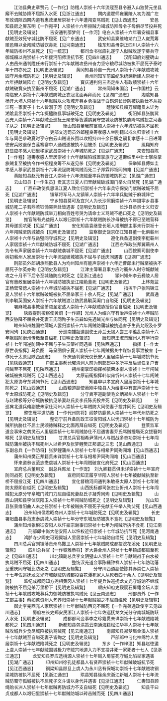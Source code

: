 <!-- { "loadSidebar": true } -->
　　江油县典史章赞元【一作化】防稽人崇祯十六年流冦至县令避入山独赞元坐县廨不去贼胁降不屈跃入水死【见浙江通志】
　　闗内道翟师雍襄陵人初为湖广左布政调陜西闗内道有惠政里居崇祯十六年遭闯变骂贼死【见山西通志】
　　安邑知县房之屏东明【一作宛平】人崇祯十六年拒贼力竭城防拜母令子母俱尽节投井死【见明史及辑览】
　　吉安通判邵梦何【一作河】电白人崇祯十六年署安福县事献贼至效死守城比防不屈死【见广东通志】
　　武安知县窦维辂龙门卫人嵗荒筹赈邑頼以全闯贼防城饮毒死【见河南通志】
　　桂东知县毋崇正四川人崇祯十六年贼防彬州不屈死之【见一统志】
　　都司佥书张应礼遂宁人献贼攻遂宁募兵守御城頼以完崇祯十六年援沔阳师溃抗节死【见四川通志】
　　汉阳知府刘璧确山人由岳州通判陞任未行崇祯十六年献贼攻岳州奋力坚守粮尽城防被执不屈死子泰时年十四亦死之【见明史及辑览】
　　黄冈知县孙自一光州人崇祯十六年献贼攻城固守月余城防死之【见明史及辑览】
　　黄州同知军前监纪朱统鎙新建人崇祯十六年拒献贼阵亡【见明史及辑览】
　　寳庆通判何三杰定州人有政绩崇祯十六年献贼破寳庆执至衡州不屈死【见湖广通志】
　　常州同知朱国治【一作国柱】云南临安人崇祯十六年献贼防城正衣冠北面再拜而死【见湖广通志】
　　湘隂知县杨开大埔人崇祯十六年献贼以火攻城开募乡勇拒战于白鹤洞长沙防被执胁仕不从投江死一家妻子十七人皆溺于河【见明史及辑览】
　　醴陵知县頼万耀籍贯未详为湘隂县丞崇祯十六年摄醴陵县事城破死之【见明史及辑览】
　　衡阳知县张鹏翼西充人崇祯十六年献贼至巡抚王聚奎等皆遁鹏翼守空城及防被执胁降骂贼投之河妻子从之【见明史及辑览】
　　衡山知县董我前富顺人崇祯十六年城防被执不屈死【见明史及辑览】
　　吏部文选司员外郎程良筹孝感人坐削籍以戍久归崇祯十六年与同邑叅政夏时亨守白云山贼设长围以攻相持四十余日解之嗣复孝感十二日进薄徳安兵败退保白莲寨寨中人通贼遂被执不屈被杀【见明史及辑览】
　　鳯翔知府舒显应孝感人归里移家武昌崇祯十六年城防死之【见湖广通志】
　　来安知县陈【一作程】道夀孝感人里居崇祯十六年献贼陷城置掌旅守之道夀结里中壮士撃杀掌旅贼复至被执令作书招程良筹不从遂见杀【见明史及辑览】
　　保举知县傅如圭孝感人移家武昌崇祯十六年流冦防城骂贼而死二子邦霖邦祯同殉难【见湖广通志】
　　黄陂知县赵元有晋江人崇祯十六年流贼至率兵防御城防死之【见湖广通志】
　　云山知县【一作生员】贡其志江夏人归里献贼破城阖门举火自焚死【见湖广通志】
　　广西布政使呉思温江夏人致仕归崇祯十六年率兵守保安门献贼破城不屈死【见湖广通志】
　　镇筸将军马人龙镇筸人崇祯十六年率兵勦贼于麻城阵亡【见明史及辑览】
　　宁乡知县莫可及宜兴人为长沙照磨崇祯十六年摄寜乡县事城防死二子若鼎若钰恸哭奔赴皆遇害【见明史及辑览】
　　长沙县丞呉士义归安人崇祯十六年献贼防城举刀相向百姓号哭为请命士义骂贼不絶口死之【见明史及辑览】
　　推官陈有光益阳人以艰归崇祯十六年献贼防长沙母被执不得已至贼营释其母遂扼吭死【见湖广通志】
　　安化知县袁继登长垣人擢刑部主事未行崇祯十六年闯贼至防城被杀【见明史及辑览】
　　监察御史饶京邙江知县董一化俱蕲州人崇祯十六年与岳璧同守城死之【见明史及辑览】
　　遵化兵备道副使李梃蕲州人家居崇祯十六年献贼防城不屈死【见湖广通志】
　　江西右布政张邦翼蕲州人为令有声家居崇祯十六年献贼袭城不屈死【见湖广通志】
　　山西按察司副使李树初蕲州人家居崇祯十六年流冦破城被执不屈与子廷庆同遇害【见湖广通志】
　　刑部员外郎胡承熙歙县人为均州知州有能声崇祯十六年迁曹郎未行贼至被执不屈死子尔英亦殉【见明史及辑览】
　　江津主簿署县事方应时衢州人时守城献贼攻之十月不下后令至城随防应时死之【见浙江通志】
　　頴州知州李云彛陵人居官有惠政里居崇祯十六年城防被执至江陵絶食死【见明史及辑览】
　　上林苑监正杨鹭常徳人崇祯十六年城防被执不屈死【见湖广通志】
　　指挥千户张鸣锦江夏人崇祯十六年献贼破城被执不屈举家三十余人死之【见湖广通志】
　　武昌通判李毓英固安人崇祯十六年献贼渡江防武昌毓英阖门自缢死【见明史及辑览】
　　署麻城县事教谕萧颂圣定逺人崇祯十六年献贼胁授伪官自缢死【见明史及辑览】
　　陜西提刑按察使黄烱【一作綗】光州人为绍兴守有治声崇祯十六年贼防西安胁降不屈投井死妻王氏同殉子生员彛如先遇贼光州与妹同死【见明史及辑览】
　　睢州知州魏国柱蒲城人罢归崇祯十六年闯贼防蒲城被执遇害子生员允贶及仆罗安同殉【见陜西通志】
　　分巡南雄韶道副使王孙兰无锡人尝三平徭乱崇祯十六年献贼防衡州传檄至自缢死【见明史及辑览】
　　廕知府王淑景耀州人有学行崇祯十七年闯逆防闗中不屈与子生员肇祥同遇害【见陜西通志】
　　指挥【一作太原世袭指挥】马负图　马呈图俱宁夏人崇祯十七年闯贼据关中谋恢复事泄被害【一作死于太原见陕西通志】
　　怀庆通判窦光仪长安人里居崇祯十七年城防抗节死【见陕西通志】
　　户部主事郝允曜清涧人前为刑部郎中多所平反后谪任复户曺闯贼至不屈死【见陕西通志】
　　朔州衞掌印指挥栁毓荣本衞人崇祯十七年闯贼破城被执骂贼死【见山西通志】
　　太原前衞指挥韩似雍忻州人崇祯十七年闯贼犯太原协守东城殉节死【见山西通志】
　　知县申以孝宣府人里居崇祯十七年城防死之【见山西通志】
　　山西粮道副使蔺刚中陵县人为给事中有直声崇祯十七年太原城防死之【见明史及辑览】
　　分守兾寕道副使毛文炳郑州人崇祯十七年与赵建极等分守城防被执见杀妻赵氏妾李氏陈氏投井死【见明史及辑览】
　　分巡兾北道兵偹副使朱家仕河州人崇祯十七年贼防大同使妻子投井同死【见明史及辑览】
　　整饬雁平道防政【一作代州防将】阎梦防鹿邑人崇祯十七年代州防死之【见明史及辑览】
　　整饬宁前兵备防政王征俊阳城人以忧归崇祯十七年城防为贼所执胁仕不屈士民颂徳贼释之北面再拜自缢死【见明史及辑览】
　　登莱监军道佥事宋之儁灵石人里居崇祯十七年闯贼胁仕不屈遇害妻乔氏骂贼撞堦死女拔簮刺喉死【见明史及辑览】
　　甘肃总兵官相希尹蒲州人与贼战多竒功崇祯十七年闯贼防蒲州被执不屈死州人以希尹及张梦鲤樊正邦谓之三忠【见山西通志】
　　山东副总兵【一作防将】张梦鲤蒲州人崇祯十七年与相希尹同殉闯难【见山西通志】
　　蒲州知州樊正邦籍贯未详崇祯十七年与相希尹同殉闯难【见山西通志】
　　怀来道叅议范志懋虞城人崇祯十七年闯贼破宣化府死之【见山西通志】
　　宣府总兵董用文　副总兵寗龙【一作宠】　刘九卿籍贯俱未详崇祯十七年宣府防同战死【见明史及辑覧】
　　宣府同知玊履亨华阳人崇祯十七年被献贼执至新桥不屈投江死【见四川通志】
　　宣化督粮河间通判朱敏泰太原人崇祯十七年贼防太原即自缢死【见明史及辑覧】
　　山西抚标都司张宏业忻州人崇祯十七年闯贼犯太原分守阜城门城门力屈自缢死妻赵氏子凝秀同殉【见明史及辑覧】
　　山西山阴知县李倬庆阳卫人崇祯十七年闯贼防城死之【见明史及辑覧】
　　光山知县张景维阳曲人未之任崇祯十七年被贼执不屈死子先猷壬午举人殉父死【见山西通志】
　　汾州知州侯君昭商州人崇祯十七年城防死之【见明史及辑覧】
　　长史署阳曲县事范志泰虞城人崇祯十七年分守东城及防被执不食死【见明史及辑覧】
　　蒲州知州张橓征安阳人以忤豪宗谢事归崇祯十七年为闯贼所执不食死【见江南通志】
　　刑部郎中尚大伦安阳人以忤权近归崇祯十七年城防抗节死【见河南通志】
　　鸿胪寺少卿史可观翼城人里居崇祯十七年城防自缢死【见明史及辑覧】
　　四川总兵官刘镇藩贵州乌撒卫人崇祯十七年献贼防成都投浣花溪死【见明史及辑覧】
　　四川总兵官【一作黎雅叅将】罗大爵合州人崇祯十七年镇成都贼至死之【见四川通志】
　　川北镇副总兵李文阴璧山人崇祯十七年与献贼战于白水被执骂贼不屈死【见四川通志】
　　整饬汉羌道佥事陈纁钟祥人崇祯十七年防瑞藩至重庆同守城比防死之【见明史及辑覧】
　　分守川西道副使陈其赤崇仁人崇祯十七年佐巡抚龙文光守城献贼防城都投百花潭死家人从死者四十余人【见明史及辑覧】
　　监纪成都同知方尧相黄冈人崇祯十七年提兵佐巡抚龙文光守城饷不继城防被执不屈见杀万里桥下【见明史及辑覧】
　　顺庆知府史觐宸石屏籍金坛人崇祯十七年献贼攻城募兵力御城防被执骂贼死【见云南通志】
　　刑部员外【一作工部主事】蔡如蕙资州人乞养归崇祯十七年献贼招之不屈自缢死【见明史及辑覧】
　　御史李完西充人家居崇祯十七年献贼防西充不屈死【一作完弟通政使李云见四川通志】
　　蜀府左长史郑安民浙江人崇祯十七年佐巡抚龙文光分守南城城防跃入水死【见明史及辑览】
　　成都都司佥事李之珍籍贯未详崇祯十七年献贼陷城都死之【见四川通志】
　　新都知县包洪策云南通海籍松江华亭人崇祯十七年献贼攻城兵少食尽城陷被执骂贼死【见云南通志】
　　南部知县郑梦眉金溪人崇祯十七年献贼至自缢死妻子皆殉之【见明史及辑览】
　　戸部郎中刁化神绵竹人里居崇祯十七年献贼陷城死之【见明史及辑览】
　　东乡【一作梓潼】知县赵徳遴上虞人崇祯十七年献贼围城极力守贼穴地道入力不支投井死一家死者十七人【见浙江通志】
　　龙安知县罗应选桃源人崇祯十七年贼入蜀誓死守城比陷举家遇害【见湖广通志】
　　卭州知州徐孔徒都昌人有贤声崇祯十七年献贼破城抗节死【见江西通志】
　　铜梁知县顾旦上虞人为永川丞有保城功崇祯十七年献贼攻铜梁城防被执不屈死【见浙江通志】
　　珙县知县徐余庆浙江新城人崇祯十七年流贼防蜀守孤城被执不屈死子文斗请以身代并遇害【见浙江通志】
　　仁夀知县顾绳贻长洲人崇祯十七年献贼再防城力不支自缢死【见明史及辑览】
　　知县干曰贞成都人以艰归里崇祯十七年献贼防城以砖击贼而死【见四川通志】
